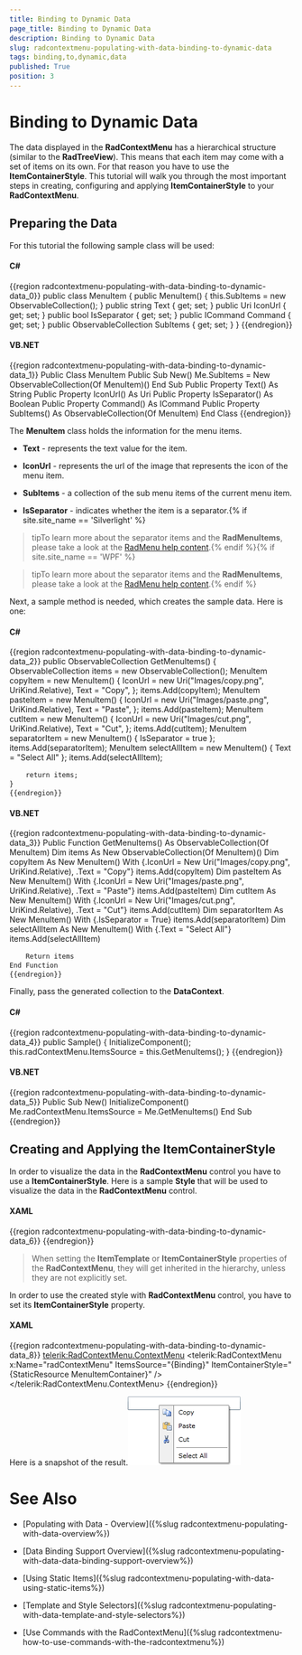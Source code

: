 ```yaml
---
title: Binding to Dynamic Data
page_title: Binding to Dynamic Data
description: Binding to Dynamic Data
slug: radcontextmenu-populating-with-data-binding-to-dynamic-data
tags: binding,to,dynamic,data
published: True
position: 3
---
```


# Binding to Dynamic Data



The data displayed in the __RadContextMenu__ has a hierarchical structure (similar to the __RadTreeView__). This means that each item may come with a set of items on its own. For that reason you have to use the __ItemContainerStyle__. This tutorial will walk you through the most important steps in creating, configuring and applying __ItemContainerStyle__ to your __RadContextMenu__.

## Preparing the Data

For this tutorial the following sample class will be used:

#### __C#__

{{region radcontextmenu-populating-with-data-binding-to-dynamic-data_0}}
	public class MenuItem
	{
	    public MenuItem()
	    {
	        this.SubItems = new ObservableCollection<MenuItem>();
	    }
	    public string Text
	    {
	        get;
	        set;
	    }
	    public Uri IconUrl
	    {
	        get;
	        set;
	    }
	    public bool IsSeparator
	    {
	        get;
	        set;
	    }
	    public ICommand Command
	    {
	        get;
	        set;
	    }
	    public ObservableCollection<MenuItem> SubItems
	    {
	        get;
	        set;
	    }
	}
	{{endregion}}



#### __VB.NET__

{{region radcontextmenu-populating-with-data-binding-to-dynamic-data_1}}
	Public Class MenuItem
		Public Sub New()
			Me.SubItems = New ObservableCollection(Of MenuItem)()
		End Sub
		Public Property Text() As String
		Public Property IconUrl() As Uri
		Public Property IsSeparator() As Boolean
		Public Property Command() As ICommand
		Public Property SubItems() As ObservableCollection(Of MenuItem)
	End Class
	{{endregion}}



The __MenuItem__ class holds the information for the menu items.

* __Text__ - represents the text value for the item.

* __IconUrl__ - represents the url of the image that represents the icon of the menu item.

* __SubItems__ - a collection of the sub menu items of the current menu item.

* __IsSeparator__ - indicates whether the item is a separator.{% if site.site_name == 'Silverlight' %}

>tipTo learn more about the separator items and the __RadMenuItems__, please take a look at the [RadMenu help content](http://www.telerik.com/help/silverlight/radmenu-overview).{% endif %}{% if site.site_name == 'WPF' %}

>tipTo learn more about the separator items and the __RadMenuItems__, please take a look at the [RadMenu help content](http://www.telerik.com/help/wpf/radmenu-overview).{% endif %}

Next, a sample method is needed, which creates the sample data. Here is one:

#### __C#__

{{region radcontextmenu-populating-with-data-binding-to-dynamic-data_2}}
	public ObservableCollection<MenuItem> GetMenuItems()
	{
	    ObservableCollection<MenuItem> items = new ObservableCollection<MenuItem>();
	    MenuItem copyItem = new MenuItem()
	    {
	        IconUrl = new Uri("Images/copy.png", UriKind.Relative),
	        Text = "Copy",
	    };
	    items.Add(copyItem);
	    MenuItem pasteItem = new MenuItem()
	    {
	        IconUrl = new Uri("Images/paste.png", UriKind.Relative),
	        Text = "Paste",
	    };
	    items.Add(pasteItem);
	    MenuItem cutItem = new MenuItem()
	    {
	        IconUrl = new Uri("Images/cut.png", UriKind.Relative),
	        Text = "Cut",
	    };
	    items.Add(cutItem);
	    MenuItem separatorItem = new MenuItem()
	    {
	        IsSeparator = true
	    };
	    items.Add(separatorItem);
	    MenuItem selectAllItem = new MenuItem()
	    {
	        Text = "Select All"
	    };
	    items.Add(selectAllItem);
	
	    return items;
	}
	{{endregion}}



#### __VB.NET__

{{region radcontextmenu-populating-with-data-binding-to-dynamic-data_3}}
	Public Function GetMenuItems() As ObservableCollection(Of MenuItem)
		Dim items As New ObservableCollection(Of MenuItem)()
		Dim copyItem As New MenuItem() With {.IconUrl = New Uri("Images/copy.png", UriKind.Relative), .Text = "Copy"}
		items.Add(copyItem)
		Dim pasteItem As New MenuItem() With {.IconUrl = New Uri("Images/paste.png", UriKind.Relative), .Text = "Paste"}
		items.Add(pasteItem)
		Dim cutItem As New MenuItem() With {.IconUrl = New Uri("Images/cut.png", UriKind.Relative), .Text = "Cut"}
		items.Add(cutItem)
		Dim separatorItem As New MenuItem() With {.IsSeparator = True}
		items.Add(separatorItem)
		Dim selectAllItem As New MenuItem() With {.Text = "Select All"}
		items.Add(selectAllItem)
	
		Return items
	End Function
	{{endregion}}



Finally, pass the generated collection to the __DataContext__.

#### __C#__

{{region radcontextmenu-populating-with-data-binding-to-dynamic-data_4}}
	public Sample()
	{
	    InitializeComponent();
	    this.radContextMenu.ItemsSource = this.GetMenuItems();
	}
	{{endregion}}



#### __VB.NET__

{{region radcontextmenu-populating-with-data-binding-to-dynamic-data_5}}
	Public Sub New()
	 InitializeComponent()
	 Me.radContextMenu.ItemsSource = Me.GetMenuItems()
	End Sub
	{{endregion}}



## Creating and Applying the ItemContainerStyle

In order to visualize the data in the __RadContextMenu__ control you have to use a __ItemContainerStyle__. Here is a sample __Style__ that will be used to visualize the data in the __RadContextMenu__ control.

#### __XAML__

{{region radcontextmenu-populating-with-data-binding-to-dynamic-data_6}}
	<Style x:Key="MenuItemContainer" TargetType="telerik:RadMenuItem">
	    <Setter Property="Icon" Value="{Binding IconUrl}"/>
	    <Setter Property="IconTemplate">
	        <Setter.Value>
	            <DataTemplate>
	                <Image Source="{Binding}" Stretch="None"/>
	            </DataTemplate>
	        </Setter.Value>
	    </Setter>
	    <Setter Property="IsSeparator" Value="{Binding IsSeparator}"/>
	    <Setter Property="Header" Value="{Binding Text}"/>
	    <Setter Property="ItemsSource" Value="{Binding SubItems}"/>
	    <Setter Property="Command" Value="{Binding Command}"/>
	</Style>
	{{endregion}}



>When setting the __ItemTemplate__ or __ItemContainerStyle__ properties of the __RadContextMenu__, they will get inherited in the hierarchy, unless they are not explicitly set.

In order to use the created style with __RadContextMenu__ control, you have to set its __ItemContainerStyle__ property.

#### __XAML__

{{region radcontextmenu-populating-with-data-binding-to-dynamic-data_8}}
	<TextBox Width="200" VerticalAlignment="Center" ContextMenu="{x:Null}" >
	    <telerik:RadContextMenu.ContextMenu>
	        <telerik:RadContextMenu x:Name="radContextMenu"
	                                ItemsSource="{Binding}"
	                                ItemContainerStyle="{StaticResource MenuItemContainer}" />
	    </telerik:RadContextMenu.ContextMenu>
	</TextBox>
	{{endregion}}



Here is a snapshot of the result.![](images/RadContextMenu_Populating_with_Data_Dynamic_Items_02.png)

# See Also

 * [Populating with Data - Overview]({%slug radcontextmenu-populating-with-data-overview%})

 * [Data Binding Support Overview]({%slug radcontextmenu-populating-with-data-data-binding-support-overview%})

 * [Using Static Items]({%slug radcontextmenu-populating-with-data-using-static-items%})

 * [Template and Style Selectors]({%slug radcontextmenu-populating-with-data-template-and-style-selectors%})

 * [Use Commands with the RadContextMenu]({%slug radcontextmenu-how-to-use-commands-with-the-radcontextmenu%})
